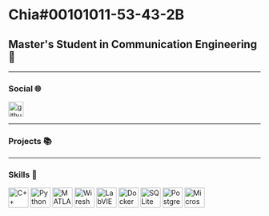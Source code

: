 # Chia#00101011-53-43-2B
## Master's Student in Communication Engineering📡

----

### Social 🌐
<p align="left">
  <a href="https://github.com/yourusername" target="blank">
  <img align="center" src="https://cdn.jsdelivr.net/npm/simple-icons@3.0.1/icons/github.svg" alt="github" height="30" width="30" />
  </a>
</p>

----
### Projects 📚


----
### Skills 🚀
<p align="left">
  <img src="https://cdn.jsdelivr.net/npm/simple-icons@3.0.1/icons/cplusplus.svg" alt="C++" height="40" width="40" />
  <img src="https://cdn.jsdelivr.net/npm/simple-icons@3.0.1/icons/python.svg" alt="Python" height="40" width="40" />
  <img src="https://upload.wikimedia.org/wikipedia/commons/2/21/Matlab_Logo.png" alt="MATLAB" height="40" width="40" />
  <img src="https://upload.wikimedia.org/wikipedia/commons/e/e0/Wireshark_Logo.png" alt="Wireshark" height="40" width="40" />
  <img src="https://cdn.jsdelivr.net/npm/simple-icons@3.0.1/icons/labview.svg" alt="LabVIEW" height="40" width="40" />
  <img src="https://cdn.jsdelivr.net/npm/simple-icons@3.0.1/icons/docker.svg" alt="Docker" height="40" width="40" />
  <img src="https://cdn.jsdelivr.net/npm/simple-icons@3.0.1/icons/sqlite.svg" alt="SQLite" height="40" width="40" />
  <img src="https://cdn.jsdelivr.net/npm/simple-icons@3.0.1/icons/postgresql.svg" alt="PostgreSQL" height="40" width="40" />
  <img src="https://cdn.jsdelivr.net/npm/simple-icons@3.0.1/icons/microsoftoffice.svg" alt="Microsoft Office" height="40" width="40" />
</p>

